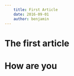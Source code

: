 ```yaml
---
    title: First Article
    date: 2016-09-01
    author: benjamin
---
```



# The first article

# How are you